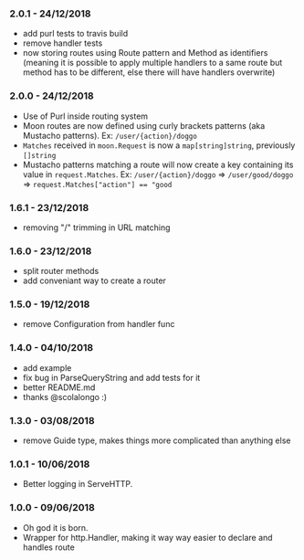 ### 2.0.1 - 24/12/2018

- add purl tests to travis build
- remove handler tests
- now storing routes using Route pattern and Method as identifiers (meaning it is possible to apply multiple handlers to a same route but method has to be different, else there will have handlers overwrite)

### 2.0.0 - 24/12/2018

- Use of Purl inside routing system
- Moon routes are now defined using curly brackets patterns (aka Mustacho patterns). Ex: `/user/{action}/doggo`
- `Matches` received in `moon.Request` is now a `map[string]string`, previously `[]string`
- Mustacho patterns matching a route will now create a key containing its value in `request.Matches`. Ex: `/user/{action}/doggo` => `/user/good/doggo` => `request.Matches["action"] == "good`


### 1.6.1 - 23/12/2018

- removing "/" trimming in URL matching

### 1.6.0 - 23/12/2018

- split router methods
- add conveniant way to create a router

### 1.5.0 - 19/12/2018

- remove Configuration from handler func

### 1.4.0 - 04/10/2018

- add example
- fix bug in ParseQueryString and add tests for it
- better README.md
- thanks @scolalongo :)

### 1.3.0 - 03/08/2018

- remove Guide type, makes things more complicated than anything else

### 1.0.1 - 10/06/2018

- Better logging in ServeHTTP.

### 1.0.0 - 09/06/2018

- Oh god it is born.
- Wrapper for http.Handler, making it way way easier to declare and handles route
